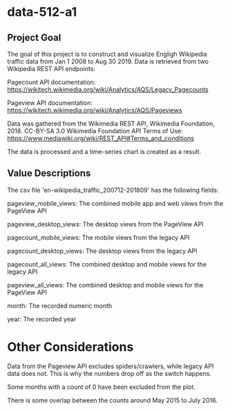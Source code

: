 # data-512-a1

## Project Goal
The goal of this project is to construct and visualize Engligh Wikipedia traffic data from Jan 1 2008 to Aug 30 2019. Data is retrieved from two Wikipedia REST API endpoints:

Pagecount API documentation: https://wikitech.wikimedia.org/wiki/Analytics/AQS/Legacy_Pagecounts

Pageview API documentation: https://wikitech.wikimedia.org/wiki/Analytics/AQS/Pageviews

Data was gathered from the Wikimedia REST API, Wikimedia Foundation, 2018. CC-BY-SA 3.0
Wikimedia Foundation API Terms of Use: https://www.mediawiki.org/wiki/REST_API#Terms_and_conditions

The data is processed and a time-series chart is created as a result.

## Value Descriptions
The csv file 'en-wikipedia_traffic_200712-201809' has the following fields:

pageview_mobile_views: The combined mobile app and web views from the PageView API

pageview_desktop_views: The desktop views from the PageView API

pagecount_mobile_views: The mobile views from the legacy API

pagecount_desktop_views: The desktop views from the legacy API

pagecount_all_views: The combined desktop and mobile views for the legacy API

pageview_all_views: The combined desktop and mobile views for the PageView API

month: The recorded numeric month

year: The recorded year

# Other Considerations
Data from the Pageview API excludes spiders/crawlers, while legacy API data does not. This is why the numbers drop off as the switch happens.

Some months with a count of 0 have been excluded from the plot.

There is some overlap between the counts around May 2015 to July 2016.

